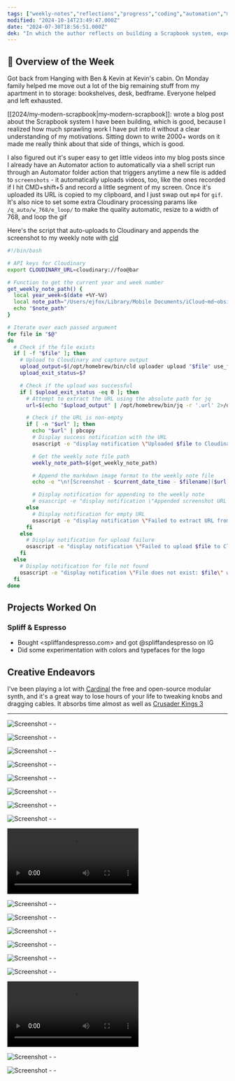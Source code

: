 ```yaml
---
tags: ["weekly-notes","reflections","progress","coding","automation","music","health"]
modified: "2024-10-14T23:49:47.000Z"
date: "2024-07-30T18:56:51.000Z"
dek: "In which the author reflects on building a Scrapbook system, experiments with a modular synth, and efficiently uploads videos to their blog posts via Cloudinary."
---
```

## 🌟 Overview of the Week

Got back from Hanging with Ben & Kevin at Kevin's cabin. On Monday family helped me move out a lot of the big remaining stuff from my apartment in to storage: bookshelves, desk, bedframe. Everyone helped and left exhausted.

[[2024/my-modern-scrapbook|my-modern-scrapbook]]: wrote a blog post about the Scrapbook system I have been building, which is good, because I realized how much sprawling work I have put into it without a clear understanding of my motivations. Sitting down to write 2000+ words on it made me really think about that side of things, which is good.

I also figured out it's super easy to get little videos into my blog posts since I already have an Automator action to automatically via a shell script run through an Automator folder action that triggers anytime a new file is added to `screenshots` - it automatically uploads videos, too, like the ones recorded if I hit CMD+shift+5 and record a little segment of my screen. Once it's uploaded its URL is copied to my clipboard, and I just swap out `mp4` for `gif`. It's also nice to set some extra Cloudinary processing params like `/q_auto/w_768/e_loop/` to make the quality automatic, resize to a width of 768, and loop the gif

Here's the script that auto-uploads to Cloudinary and appends the screenshot to my weekly note with [cld](https://cloudinary.com/documentation/cloudinary_cli)

```bash
#!/bin/bash

# API keys for Cloudinary
export CLOUDINARY_URL=cloudinary://foo@bar

# Function to get the current year and week number
get_weekly_note_path() {
  local year_week=$(date +%Y-%V)
  local note_path="/Users/ejfox/Library/Mobile Documents/iCloud~md~obsidian/Documents/ejfox/Week Notes/${year_week}.md"
  echo "$note_path"
}

# Iterate over each passed argument
for file in "$@"
do
  # Check if the file exists
  if [ -f "$file" ]; then
    # Upload to Cloudinary and capture output
    upload_output=$(/opt/homebrew/bin/cld uploader upload "$file" use_filename=true unique_filename=false 2>&1)
    upload_exit_status=$?

    # Check if the upload was successful
    if [ $upload_exit_status -eq 0 ]; then
      # Attempt to extract the URL using the absolute path for jq
      url=$(echo "$upload_output" | /opt/homebrew/bin/jq -r '.url' 2>/dev/null)

      # Check if the URL is non-empty
      if [ -n "$url" ]; then
        echo "$url" | pbcopy
        # Display success notification with the URL
        osascript -e "display notification \"Uploaded $file to Cloudinary and URL copied to clipboard: $url\" with title \"Screenshot Upload\""

        # Get the weekly note file path
        weekly_note_path=$(get_weekly_note_path)

        # Append the markdown image format to the weekly note file
        echo -e "\n![Screenshot - $current_date_time - $filename]($url)" >> "$weekly_note_path"

        # Display notification for appending to the weekly note
        # osascript -e "display notification \"Appended screenshot URL to weekly note: $weekly_note_path\" with title \"Weekly Note Update\""
      else
        # Display notification for empty URL
        osascript -e "display notification \"Failed to extract URL from output\" with title \"Debug\""
      fi
    else
      # Display notification for upload failure
      osascript -e "display notification \"Failed to upload $file to Cloudinary. Error: $upload_output\" with title \"Screenshot Upload\""
    fi
  else
    # Display notification for file not found
    osascript -e "display notification \"File does not exist: $file\" with title \"Debug\""
  fi
done

```


## Projects Worked On

### Spliff & Espresso
- Bought <spliffandespresso.com> and got @spliffandespresso on IG
- Did some experimentation with colors and typefaces for the logo

## Creative Endeavors

I've been playing a lot with [Cardinal](https://cardinal.kx.studio) the free and open-source modular synth, and it's a great way to lose hours of your life to tweaking knobs and dragging cables. It absorbs time almost as well as [Crusader Kings 3](https://store.steampowered.com/app/1158310/Crusader_Kings_III/)

---

![Screenshot - - ](http://res.cloudinary.com/ejf/image/upload/v1722536061/Screenshot_2024-08-01_at_2.14.04_PM.png)

![Screenshot - - ](http://res.cloudinary.com/ejf/image/upload/v1722573787/Screenshot_2024-08-02_at_12.42.54_AM.png)

![Screenshot - - ](http://res.cloudinary.com/ejf/image/upload/v1722609608/Screenshot_2024-08-02_at_10.39.55_AM.png)

![Screenshot - - ](http://res.cloudinary.com/ejf/image/upload/v1722609675/Screenshot_2024-08-02_at_10.41.03_AM.png)

![Screenshot - - ](http://res.cloudinary.com/ejf/image/upload/v1722609689/Screenshot_2024-08-02_at_10.41.15_AM.png)

![Screenshot - - ](http://res.cloudinary.com/ejf/image/upload/v1722609820/Screenshot_2024-08-02_at_10.43.12_AM.png)

![Screenshot - - ](http://res.cloudinary.com/ejf/image/upload/v1722609879/Screenshot_2024-08-02_at_10.44.24_AM.png)

![Screenshot - - ](http://res.cloudinary.com/ejf/image/upload/v1722610045/Screenshot_2024-08-02_at_10.47.11_AM.png)

![Screenshot - - ](http://res.cloudinary.com/ejf/video/upload/v1722610907/Screen_Recording_2024-08-02_at_11.00.13_AM.mov)

![Screenshot - - ](http://res.cloudinary.com/ejf/image/upload/v1722612330/Screenshot_2024-08-02_at_11.25.18_AM.png)

![Screenshot - - ](http://res.cloudinary.com/ejf/image/upload/v1722612365/Screenshot_2024-08-02_at_11.25.53_AM.png)

![Screenshot - - ](http://res.cloudinary.com/ejf/image/upload/v1722614112/Screenshot_2024-08-02_at_11.55.00_AM.png)

![Screenshot - - ](http://res.cloudinary.com/ejf/image/upload/v1722618320/Screenshot_2024-08-02_at_1.05.07_PM.png)

![Screenshot - - ](http://res.cloudinary.com/ejf/image/upload/v1722643343/Screenshot_2024-08-02_at_8.01.35_PM.png)

![Screenshot - - ](http://res.cloudinary.com/ejf/image/upload/v1722643831/Screenshot_2024-08-02_at_8.09.58_PM.png)

![Screenshot - - ](http://res.cloudinary.com/ejf/video/upload/v1722644212/Screen_Recording_2024-08-02_at_8.13.46_PM.mov)

![Screenshot - - ](http://res.cloudinary.com/ejf/image/upload/v1722703810/Screenshot_2024-08-03_at_12.49.46_PM.png)

![Screenshot - - ](http://res.cloudinary.com/ejf/image/upload/v1722703817/Screenshot_2024-08-03_at_12.50.03_PM.png)
